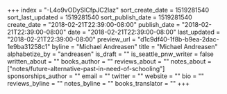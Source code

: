 +++
index = "-L4o9vODySlCfpJC2laz"
sort_create_date = 1519281540
sort_last_updated = 1519281540
sort_publish_date = 1519281540
create_date = "2018-02-21T22:39:00-08:00"
publish_date = "2018-02-21T22:39:00-08:00"
date = "2018-02-21T22:39:00-08:00"
last_updated = "2018-02-21T22:39:00-08:00"
preview_url = "d1c9df40-1f8b-b9ea-2dac-1e9ba31258c1"
byline = "Michael Andreasen"
title = "Michael Andreasen"
alphabetize_by = "andreasen"
is_draft = ""
is_seattle_pnw_writer = false
written_about = ""
books_author = ""
reviews_about = ""
notes_about = ["notes/future-alternative-past-in-need-of-schooling"]
sponsorships_author = ""
email = ""
twitter = ""
website = ""
bio = ""
reviews_byline = ""
notes_byline = ""
books_translator = ""
+++
